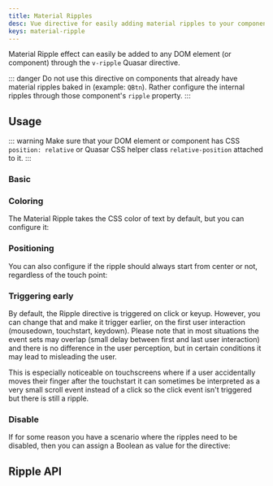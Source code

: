 ```yaml
---
title: Material Ripples
desc: Vue directive for easily adding material ripples to your components and DOM elements.
keys: material-ripple
---
```

Material Ripple effect can easily be added to any DOM element (or component) through the `v-ripple` Quasar directive.

::: danger
Do not use this directive on components that already have material ripples baked in (example: `QBtn`). Rather configure the internal ripples through those component's `ripple` property.
:::

## Usage

::: warning
Make sure that your DOM element or component has CSS `position: relative` or Quasar CSS helper class `relative-position` attached to it.
:::

### Basic

<doc-example title="Basic" file="Ripple/Basic" />

### Coloring

The Material Ripple takes the CSS color of text by default, but you can configure it:

<doc-example title="Colored" file="Ripple/Colored" />

### Positioning

You can also configure if the ripple should always start from center or not, regardless of the touch point:

<doc-example title="Positioning" file="Ripple/Positioning" />

### Triggering early

By default, the Ripple directive is triggered on click or keyup. However, you can change that and make it trigger earlier, on the first user interaction (mousedown, touchstart, keydown). Please note that in most situations the event sets may overlap (small delay between first and last user interaction) and there is no difference in the user perception, but in certain conditions it may lead to misleading the user.

This is especially noticeable on touchscreens where if a user accidentally moves their finger after the touchstart it can sometimes be interpreted as a very small scroll event instead of a click so the click event isn't triggered but there is still a ripple.

<doc-example title="Triggering immediately" file="Ripple/Early" />

### Disable

If for some reason you have a scenario where the ripples need to be disabled, then you can assign a Boolean as value for the directive:

<doc-example title="Disable" file="Ripple/Disable" />

## Ripple API
<doc-api file="Ripple" />
